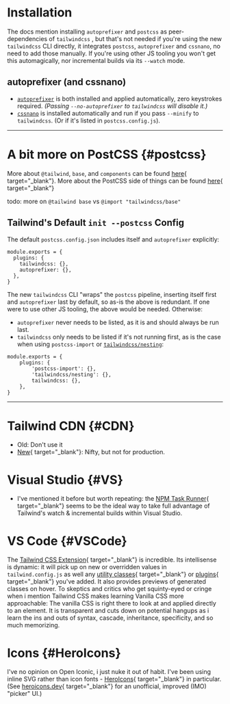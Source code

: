 
# Installation

The docs mention installing `autoprefixer` and `postcss` as peer-dependencies of `tailwindcss` , but that's not needed if you're using the new `tailwindcss` CLI directly, it integrates `postcss`, `autoprefixer` and `cssnano`, no need to add those manually.  If you're using other JS tooling you won't get this automagically, nor incremental builds via its `--watch` mode.

## autoprefixer (and cssnano)

* [`autoprefixer`](https://autoprefixer.github.io/) is both installed and applied automatically, zero keystrokes required.  *(Passing `--no-autoprefixer` to `tailwindcss` will disable it.)*
* [`cssnano`]() is installed automatically and run if you pass `--minify` to `tailwindcss`.  (Or if it's listed in `postcss.config.js`).

---

# A bit more on PostCSS {#postcss}

More about `@tailwind`, `base`, and `components` can be found [here](https://tailwindcss.com/docs/functions-and-directives#tailwind){ target="_blank"}.  More about the PostCSS side of things can be found [here](https://tailwindcss.com/docs/using-with-preprocessors#using-post-css-as-your-preprocessor){ target="_blank"}

todo: more on `@tailwind base` vs `@import "tailwindcss/base"`

## Tailwind's Default `init --postcss` Config

The default `postcss.config.json` includes itself and `autoprefixer` explicitly:

```
module.exports = {
  plugins: {
    tailwindcss: {},
    autoprefixer: {},
  },
}
```

The new `tailwindcss` CLI "wraps" the `postcss` pipeline, inserting itself first and `autoprefixer` last by default, so as-is the above is redundant.  If one were to use other JS tooling, the above would be needed.  Otherwise:

* `autoprefixer` never needs to be listed, as it is and should always be run last.  
* `tailwindcss` only needs to be listed if it's not running first, as is the case when using `postcss-import` or [`tailwindcss/nesting`](/next#nesting):

```
module.exports = {
    plugins: {
        'postcss-import': {},
        'tailwindcss/nesting': {},
        tailwindcss: {},
    },
}
```
---

# Tailwind CDN {#CDN}

- Old: Don't use it
- [New](https://www.youtube.com/watch?v=mSC6GwizOag){ target="_blank"}: Nifty, but not for production.


# Visual Studio {#VS}

- I've mentioned it before but worth repeating: the [NPM Task Runner](https://marketplace.visualstudio.com/items?itemName=MadsKristensen.NpmTaskRunner64){ target="_blank"} seems to be the ideal way to take full advantage of Tailwind's watch & incremental builds within Visual Studio.

# VS Code {#VSCode}

The [Tailwind CSS Extension](https://marketplace.visualstudio.com/items?itemName=bradlc.vscode-tailwindcss){ target="_blank"} is incredible.  Its intellisense is dynamic: it will pick up on new or overridden values in `tailwind.config.js` as well any [utility classes](https://tailwindcss.com/docs/adding-new-utilities){ target="_blank"} or [plugins](https://tailwindcss.com/docs/plugins){ target="_blank"} you've added.  It also provides previews of generated classes on hover.  To skeptics and critics who get squinty-eyed or cringe when i mention Tailwind CSS makes learning Vanilla CSS more approachable: The vanilla CSS is right there to look at and applied directly to an element.  It is transparent and cuts down on potential hangups as i learn the ins and outs of syntax, cascade, inheritance, specificity, and so much memorizing.


# Icons {#HeroIcons}

I've no opinion on Open Iconic, i just nuke it out of habit.  I've been using inline SVG rather than icon fonts - [HeroIcons](https://heroicons.com/){ target="_blank"} in particular.  (See [heroicons.dev](https://heroicons.dev/){ target="_blank"} for an unofficial, improved (IMO) "picker" UI.)

